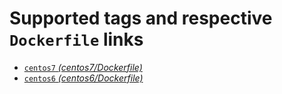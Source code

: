 Supported tags and respective `Dockerfile` links
================================================

 - [`centos7`&nbsp;*(centos7/Dockerfile)*][1]
 - [`centos6`&nbsp;*(centos6/Dockerfile)*][2]


  [1]: https://github.com/sherwind/docker-centos-buildpack-deps/blob/master/centos7/Dockerfile
  [2]: https://github.com/sherwind/docker-centos-buildpack-deps/blob/master/centos6/Dockerfile
